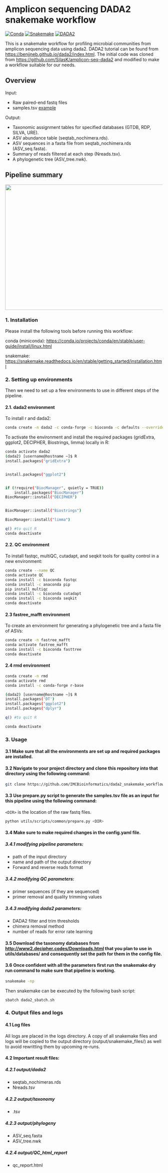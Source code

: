 
# Amplicon sequencing DADA2 snakemake workflow

[![Conda](https://img.shields.io/badge/conda-v4.14.0-lightgrey)](https://docs.conda.io/en/latest/)
[![Snakemake](https://img.shields.io/badge/snakemake-7.21.0.1-blue)](https://snakemake.bitbucket.io)
[![DADA2](https://img.shields.io/badge/DADA2-v1.26.0-orange)](https://benjjneb.github.io/dada2/index.html)


This is a snakemake workflow for profiling microbial communities from amplicon sequencing
data using dada2. DADA2 tutorial can be found from https://benjjneb.github.io/dada2/index.html. The initial code was cloned from https://github.com/SilasK/amplicon-seq-dada2 and modified to make a workflow suitable for our needs.

## Overview

Input: 
* Raw paired-end fastq files
* samples.tsv [example](example_files/samples.tsv)

Output:

* Taxonomic assignment tables for specified databases (GTDB, RDP, SILVA, URE).
* ASV abundance table (seqtab_nochimera.rds).
* ASV sequences in a fasta file from seqtab_nochimera.rds (ASV_seq.fasta).
* Summary of reads filtered at each step (Nreads.tsv).
* A phylogenetic tree (ASV_tree.nwk).


## Pipeline summary

<img src="rulegraph.png" width="700" height="400">



### 1. Installation

Please install the following tools before running this workflow:

conda (miniconda): https://conda.io/projects/conda/en/stable/user-guide/install/linux.html

snakemake: https://snakemake.readthedocs.io/en/stable/getting_started/installation.html


### 2. Setting up environments
 
Then we need to set up a few environments to use in different steps of the pipeline.

#### 2.1. dada2 environment

To install r and dada2:

```bash
conda create -n dada2 -c conda-forge -c bioconda -c defaults --override-channels bioconductor-dada2
```

To activate the environment and install the required packages (gridExtra, ggplot2, DECIPHER, Biostrings, limma) locally in R:

```bash
conda activate dada2
(dada2) [username@hostname ~]$ R
install.packages("gridExtra")


install.packages("ggplot2")


if (!require("BiocManager", quietly = TRUE))
    install.packages("BiocManager")
BiocManager::install("DECIPHER")


BiocManager::install("Biostrings")

BiocManager::install("limma")

q() #to quit R
conda deactivate
```

#### 2.2. QC environment

To install fastqc, multiQC, cutadapt, and seqkit tools for quality control in a new environment:

```bash
conda create --name QC
conda activate QC
conda install -c bioconda fastqc
conda install -c anaconda pip
pip install multiqc
conda install -c bioconda cutadapt
conda install -c bioconda seqkit
conda deactivate
```

#### 2.3 fastree_mafft environment 

To create an environment for generating a phylogenetic tree and a fasta file of ASVs:

```bash
conda create -n fastree_mafft
conda activate fastree_mafft
conda install -c bioconda fasttree
conda deactivate
```

#### 2.4 rmd environment

```bash
conda create -n rmd
conda activate rmd
conda install -c conda-forge r-base

(dada2) [username@hostname ~]$ R
install.packages('DT')
install.packages("ggplot2")
install.packages("dplyr")

q() #to quit R

conda deactivate
```


### 3. Usage

#### 3.1 Make sure that all the environments are set up and required packages are installed.

#### 3.2 Navigate to your project directory and clone this repository into that directory using the following command:

```bash
git clone https://github.com/IMCBioinformatics/dada2_snakemake_workflow.git
```

#### 3.3 Use prepare.py script to generate the samples.tsv file as an input for this pipeline using the following command: 

```<DIR>``` is the location of the raw fastq files.

```bash
python utils/scripts/common/prepare.py <DIR>
```

#### 3.4 Make sure to make required changes in the config.yaml file.

##### 3.4.1 modifying pipeline parameters:
  - path of the input directory
  - name and path of the output directory
  - Forward and reverse reads format

##### 3.4.2 modifying QC parameters:
  - primer sequences (if they are sequenced)
  - primer removal and quality trimming values
  
##### 3.4.3 modifying dada2 parameters:
  - DADA2 filter and trim thresholds
  - chimera removal method
  - number of reads for error rate learning

#### 3.5 Download the taxonomy databases from http://www2.decipher.codes/Downloads.html that you plan to use in utils/databases/ and consequently set the path for them in the config file.

#### 3.6 Once confident with all the parameters first run the snakemake dry run command to make sure that pipeline is working.
 
 ```bash
 snakemake -np
 ```
Then snakemake can be executed by the following bash script:
 
 ```bash
 sbatch dada2_sbatch.sh
 ```
 

### 4. Output files and logs

#### 4.1 Log files
All logs are placed in the logs directory. 
A copy of all snakemake files and logs will be copied to the output directory (output/snakemake_files/) as well to avoid rewritting them by upcoming re-runs.

#### 4.2 Important result files:
##### 4.2.1 output/dada2
   - seqtab_nochimeras.rds
   - Nreads.tsv
##### 4.2.2 output/taxonomy
   - <DATABASE>.tsv
##### 4.2.3 output/phylogeny    
   - ASV_seq.fasta
   - ASV_tree.nwk
##### 4.2.4 output/QC_html_report
   - qc_report.html
